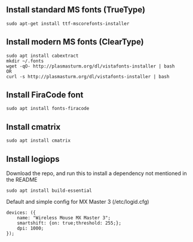 ## Install standard MS fonts (TrueType)
```
sudo apt-get install ttf-mscorefonts-installer
```

## Install modern MS fonts (ClearType)
```
sudo apt install cabextract
mkdir ~/.fonts 
wget -qO- http://plasmasturm.org/dl/vistafonts-installer | bash
OR
curl -s http://plasmasturm.org/dl/vistafonts-installer | bash
```

## Install FiraCode font
```
sudo apt install fonts-firacode
```

## Install cmatrix
```
sudo apt install cmatrix
```

## Install logiops
Download the repo, and run this to install a dependency not mentioned in the README
```
sudo apt install build-essential
```

Default and simple config for MX Master 3 (/etc/logid.cfg)
```
devices: ({
    name: "Wireless Mouse MX Master 3";
    smartshift: {on: true;threshold: 255;};
    dpi: 1000;
});
```
